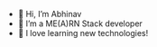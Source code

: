 - 👋 Hi, I’m Abhinav 
- 👀 I’m a ME(A)RN Stack developer
- 💞️ I love learning new technologies!
  

<!---
Abhinav-mad/Abhinav-mad is a ✨ special ✨ repository because its `README.md` (this file) appears on your GitHub profile.
You can click the Preview link to take a look at your changes.
--->
